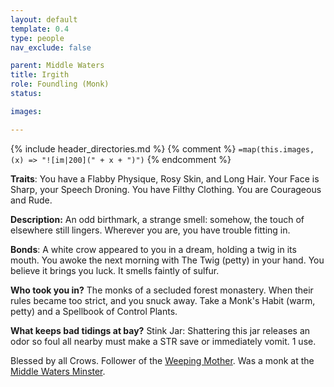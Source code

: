 ```yaml
---
layout: default
template: 0.4
type: people
nav_exclude: false

parent: Middle Waters
title: Irgith
role: Foundling (Monk)
status: 

images: 

---
```


{% include header_directories.md %}
{% comment %}
`=map(this.images, (x) => "![im|200](" + x + ")")`
{% endcomment %}

**Traits**:
You have a Flabby Physique, Rosy Skin, and Long Hair. Your Face is Sharp, your Speech Droning. You have Filthy Clothing. You are Courageous and Rude.

**Description:**
An odd birthmark, a strange smell: somehow, the touch of elsewhere still lingers. Wherever you are, you have trouble fitting in. 

**Bonds**:
A white crow appeared to you in a dream, holding a twig in its mouth. You awoke the next morning with The Twig (petty) in your hand. You believe it brings you luck. It smells faintly of sulfur.

**Who took you in?**
The monks of a secluded forest monastery. When their rules became too strict, and you snuck away. Take a Monk's Habit (warm, petty) and a Spellbook of Control Plants.

**What keeps bad tidings at bay?**
Stink Jar: Shattering this jar releases an odor so foul all nearby must make a STR save or immediately vomit. 1 use. 

Blessed by all Crows.
Follower of the [Weeping Mother](../weepingMother/index.md).
Was a monk at the [Middle Waters Minster](../DuskmeadowFringe/MiddleWatersMinster.md).
